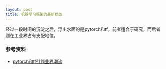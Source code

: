 ```yaml
---
layout: post
title: 机器学习框架的最新状态
---
```

经过一段时间的沉淀之后，浮出水面的是pytorch和tf，前者适合于研究，而后者则在工业界占有支配地位。

### 参考资料
- [pytorch和tf引领业界潮流](https://thegradient.pub/state-of-ml-frameworks-2019-pytorch-dominates-research-tensorflow-dominates-industry/)
